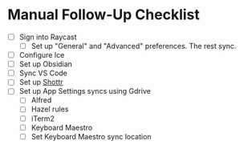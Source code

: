 # Manual Follow-Up Checklist

- [ ] Sign into Raycast
  - [ ] Set up "General" and "Advanced" preferences.  The rest sync.
- [ ] Configure Ice
- [ ] Set up Obsidian
- [ ] Sync VS Code
- [ ] Set up [Shottr](./apps/setup_shottr.md)
- [ ] Set up App Settings syncs using Gdrive
  - [ ] Alfred
  - [ ] Hazel rules
  - [ ] iTerm2
  - [ ] Keyboard Maestro
  - [ ] Set Keyboard Maestro sync location
